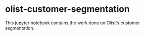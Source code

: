 # olist-customer-segmentation
This jupyter notebook contains the work done on Olist's customer segmentation.
